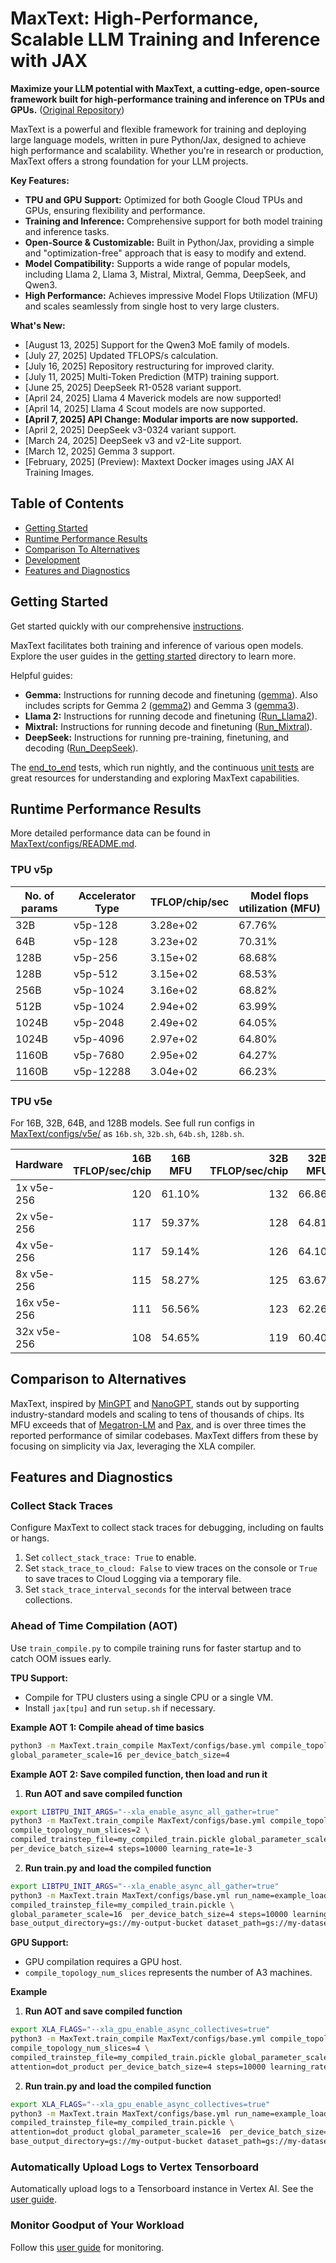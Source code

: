 # MaxText: High-Performance, Scalable LLM Training and Inference with JAX

**Maximize your LLM potential with MaxText, a cutting-edge, open-source framework built for high-performance training and inference on TPUs and GPUs.**  ([Original Repository](https://github.com/AI-Hypercomputer/maxtext))

MaxText is a powerful and flexible framework for training and deploying large language models, written in pure Python/Jax, designed to achieve high performance and scalability. Whether you're in research or production, MaxText offers a strong foundation for your LLM projects.

**Key Features:**

*   **TPU and GPU Support:** Optimized for both Google Cloud TPUs and GPUs, ensuring flexibility and performance.
*   **Training and Inference:** Comprehensive support for both model training and inference tasks.
*   **Open-Source & Customizable:** Built in Python/Jax, providing a simple and "optimization-free" approach that is easy to modify and extend.
*   **Model Compatibility:** Supports a wide range of popular models, including Llama 2, Llama 3, Mistral, Mixtral, Gemma, DeepSeek, and Qwen3.
*   **High Performance:** Achieves impressive Model Flops Utilization (MFU) and scales seamlessly from single host to very large clusters.

**What's New:**

*   [August 13, 2025] Support for the Qwen3 MoE family of models.
*   [July 27, 2025] Updated TFLOPS/s calculation.
*   [July 16, 2025] Repository restructuring for improved clarity.
*   [July 11, 2025] Multi-Token Prediction (MTP) training support.
*   [June 25, 2025] DeepSeek R1-0528 variant support.
*   [April 24, 2025] Llama 4 Maverick models are now supported!
*   [April 14, 2025] Llama 4 Scout models are now supported.
*   **[April 7, 2025] API Change: Modular imports are now supported.**
*   [April 2, 2025] DeepSeek v3-0324 variant support.
*   [March 24, 2025] DeepSeek v3 and v2-Lite support.
*   [March 12, 2025] Gemma 3 support.
*   [February, 2025] (Preview): Maxtext Docker images using JAX AI Training Images.

## Table of Contents

*   [Getting Started](getting_started/First_run.md)
*   [Runtime Performance Results](#runtime-performance-results)
*   [Comparison To Alternatives](#comparison-to-alternatives)
*   [Development](#development)
*   [Features and Diagnostics](#features-and-diagnostics)

## Getting Started

Get started quickly with our comprehensive [instructions](getting_started/First_run.md).

MaxText facilitates both training and inference of various open models. Explore the user guides in the [getting started](getting_started) directory to learn more.

Helpful guides:

*   **Gemma:** Instructions for running decode and finetuning ([gemma](end_to_end/tpu/gemma/Run_Gemma.md)). Also includes scripts for Gemma 2 ([gemma2](end_to_end/tpu/gemma2)) and Gemma 3 ([gemma3](end_to_end/tpu/gemma3)).
*   **Llama 2:** Instructions for running decode and finetuning ([Run_Llama2](getting_started/Run_Llama2.md)).
*   **Mixtral:** Instructions for running decode and finetuning ([Run_Mixtral](end_to_end/tpu/mixtral/Run_Mixtral.md)).
*   **DeepSeek:** Instructions for running pre-training, finetuning, and decoding ([Run_DeepSeek](end_to_end/tpu/deepseek/Run_DeepSeek.md)).

The [end_to_end](end_to_end) tests, which run nightly, and the continuous [unit tests](.github/workflows/RunTests.yml) are great resources for understanding and exploring MaxText capabilities.

## Runtime Performance Results

More detailed performance data can be found in [MaxText/configs/README.md](MaxText/configs/README.md).

### TPU v5p

| No. of params | Accelerator Type | TFLOP/chip/sec | Model flops utilization (MFU) |
|---|---|---|---|
| 32B | v5p-128 | 3.28e+02 | 67.76% |
| 64B | v5p-128 | 3.23e+02 | 70.31% |
| 128B | v5p-256 | 3.15e+02 | 68.68% |
| 128B | v5p-512 | 3.15e+02 | 68.53% |
| 256B | v5p-1024 | 3.16e+02 | 68.82% |
| 512B | v5p-1024 | 2.94e+02 | 63.99% |
| 1024B | v5p-2048 | 2.49e+02 | 64.05% |
| 1024B | v5p-4096 | 2.97e+02 | 64.80% |
| 1160B | v5p-7680 | 2.95e+02 | 64.27% |
| 1160B | v5p-12288 | 3.04e+02 | 66.23% |

### TPU v5e

For 16B, 32B, 64B, and 128B models. See full run configs in [MaxText/configs/v5e/](MaxText/configs/v5e/) as `16b.sh`, `32b.sh`, `64b.sh`, `128b.sh`.

| Hardware    | 16B TFLOP/sec/chip | 16B MFU | 32B TFLOP/sec/chip | 32B MFU | 64B TFLOP/sec/chip | 64B MFU | 128B TFLOP/sec/chip | 128B MFU |
| ----------- | -----------------: | ------- | -----------------: | ------- | -----------------: | ------- | ------------------: | -------- |
| 1x v5e-256  | 120                | 61.10%  | 132                | 66.86%  | 118                | 59.90%  | 110                 | 56.06%   |
| 2x v5e-256  | 117                | 59.37%  | 128                | 64.81%  | 112                | 56.66%  | 110                 | 55.82%   |
| 4x v5e-256  | 117                | 59.14%  | 126                | 64.10%  | 110                | 55.85%  | 108                 | 54.93%   |
| 8x v5e-256  | 115                | 58.27%  | 125                | 63.67%  | 108                | 54.96%  | 104                 | 52.93%   |
| 16x v5e-256 | 111                | 56.56%  | 123                | 62.26%  | 105                | 53.29%  | 100                 | 50.86%   |
| 32x v5e-256 | 108                | 54.65%  | 119                | 60.40%  | 99                 | 50.18%  | 91                  | 46.25%   |

## Comparison to Alternatives

MaxText, inspired by [MinGPT](https://github.com/karpathy/minGPT) and [NanoGPT](https://github.com/karpathy/nanoGPT), stands out by supporting industry-standard models and scaling to tens of thousands of chips. Its MFU exceeds that of [Megatron-LM](https://github.com/NVIDIA/Megatron-LM) and [Pax](https://github.com/google/paxml), and is over three times the reported performance of similar codebases. MaxText differs from these by focusing on simplicity via Jax, leveraging the XLA compiler.

## Features and Diagnostics

### Collect Stack Traces

Configure MaxText to collect stack traces for debugging, including on faults or hangs.

1.  Set `collect_stack_trace: True` to enable.
2.  Set `stack_trace_to_cloud: False` to view traces on the console or `True` to save traces to Cloud Logging via a temporary file.
3.  Set `stack_trace_interval_seconds` for the interval between trace collections.

### Ahead of Time Compilation (AOT)

Use `train_compile.py` to compile training runs for faster startup and to catch OOM issues early.

**TPU Support:**

*   Compile for TPU clusters using a single CPU or a single VM.
*   Install `jax[tpu]` and run `setup.sh` if necessary.

**Example AOT 1: Compile ahead of time basics**

```bash
python3 -m MaxText.train_compile MaxText/configs/base.yml compile_topology=v5e-256 compile_topology_num_slices=2 \
global_parameter_scale=16 per_device_batch_size=4
```

**Example AOT 2: Save compiled function, then load and run it**

1.  **Run AOT and save compiled function**

```bash
export LIBTPU_INIT_ARGS="--xla_enable_async_all_gather=true"
python3 -m MaxText.train_compile MaxText/configs/base.yml compile_topology=v5e-256 \
compile_topology_num_slices=2 \
compiled_trainstep_file=my_compiled_train.pickle global_parameter_scale=16 \
per_device_batch_size=4 steps=10000 learning_rate=1e-3
```

2.  **Run train.py and load the compiled function**

```bash
export LIBTPU_INIT_ARGS="--xla_enable_async_all_gather=true"
python3 -m MaxText.train MaxText/configs/base.yml run_name=example_load_compile \
compiled_trainstep_file=my_compiled_train.pickle \
global_parameter_scale=16  per_device_batch_size=4 steps=10000 learning_rate=1e-3 \
base_output_directory=gs://my-output-bucket dataset_path=gs://my-dataset-bucket
```

**GPU Support:**

*   GPU compilation requires a GPU host.
*   `compile_topology_num_slices` represents the number of A3 machines.

**Example**

1.  **Run AOT and save compiled function**

```bash
export XLA_FLAGS="--xla_gpu_enable_async_collectives=true"
python3 -m MaxText.train_compile MaxText/configs/base.yml compile_topology=a3 \
compile_topology_num_slices=4 \
compiled_trainstep_file=my_compiled_train.pickle global_parameter_scale=16 \
attention=dot_product per_device_batch_size=4 steps=10000 learning_rate=1e-3
```

2.  **Run train.py and load the compiled function**

```bash
export XLA_FLAGS="--xla_gpu_enable_async_collectives=true"
python3 -m MaxText.train MaxText/configs/base.yml run_name=example_load_compile \
compiled_trainstep_file=my_compiled_train.pickle \
attention=dot_product global_parameter_scale=16  per_device_batch_size=4 steps=10000 learning_rate=1e-3 \
base_output_directory=gs://my-output-bucket dataset_path=gs://my-dataset-bucket
```

### Automatically Upload Logs to Vertex Tensorboard

Automatically upload logs to a Tensorboard instance in Vertex AI. See the [user guide](getting_started/Use_Vertex_AI_Tensorboard.md).

### Monitor Goodput of Your Workload

Follow this [user guide](getting_started/Monitor_Goodput.md) for monitoring.